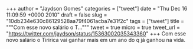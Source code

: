
+++
author = "Jaydson Gomes"
categories = ["tweet"]
date = "Thu Dec 16 11:09:59 +0000 2010"
draft = false
slug = "10db234e630c86129528aa79f4061acba7e31f2c"
tags = ["tweet"]
title = """Com esse novo salário o T..."""
tweet = true
micro = true
tweet_url = "https://twitter.com/jaydson/status/15363002035343360"
+++
Com esse novo salário o Tiririca vai ganhar mais em um ano do q já ganhou na vida.
